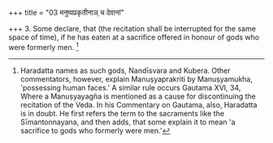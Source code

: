 +++
title = "03 मनुष्यप्रकृतीनाञ् च देवानां"

+++
3. Some declare, that (the recitation shall be interrupted for the same space of time), if he has eaten at a sacrifice offered in honour of gods who were formerly men. [^2] 


[^2]:  Haradatta names as such gods, Nandīsvara and Kubera. Other commentators, however, explain Manuṣyaprakriti by Manuṣyamukha, 'possessing human faces.' A similar rule occurs Gautama XVI, 34, Where a Manuṣyayagña is mentioned as a cause for discontinuing the recitation of the Veda. In his Commentary on Gautama, also, Haradatta is in doubt. He first refers the term to the sacraments like the Sīmantonnayana, and then adds, that some explain it to mean 'a sacrifice to gods who formerly were men.'
